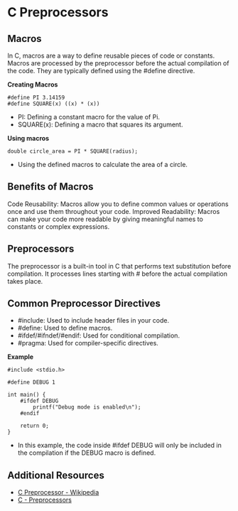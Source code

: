 # C Preprocessors

## Macros

In C, macros are a way to define reusable pieces of code or constants. Macros are processed by the preprocessor before the actual compilation of the code. They are typically defined using the #define directive.

**Creating Macros**
```
#define PI 3.14159
#define SQUARE(x) ((x) * (x))
```
 - PI: Defining a constant macro for the value of Pi.
 - SQUARE(x): Defining a macro that squares its argument.

**Using macros**
```
double circle_area = PI * SQUARE(radius);
```
 - Using the defined macros to calculate the area of a circle.

 ## Benefits of Macros
 
Code Reusability: Macros allow you to define common values or operations once and use them throughout your code.
Improved Readability: Macros can make your code more readable by giving meaningful names to constants or complex expressions.

## Preprocessors

The preprocessor is a built-in tool in C that performs text substitution before compilation. It processes lines starting with # before the actual compilation takes place.

## Common Preprocessor Directives
 - #include: Used to include header files in your code.
 - #define: Used to define macros.
 - #ifdef/#ifndef/#endif: Used for conditional compilation.
 - #pragma: Used for compiler-specific directives.

**Example**
```
#include <stdio.h>

#define DEBUG 1

int main() {
    #ifdef DEBUG
        printf("Debug mode is enabled\n");
    #endif

    return 0;
}
```
- In this example, the code inside #ifdef DEBUG will only be included in the compilation if the DEBUG macro is defined.

## Additional Resources

- [C Preprocessor - Wikipedia](https://en.wikipedia.org/wiki/C_preprocessor)
- [C - Preprocessors](https://www.tutorialspoint.com/cprogramming/c_preprocessors.htm)
